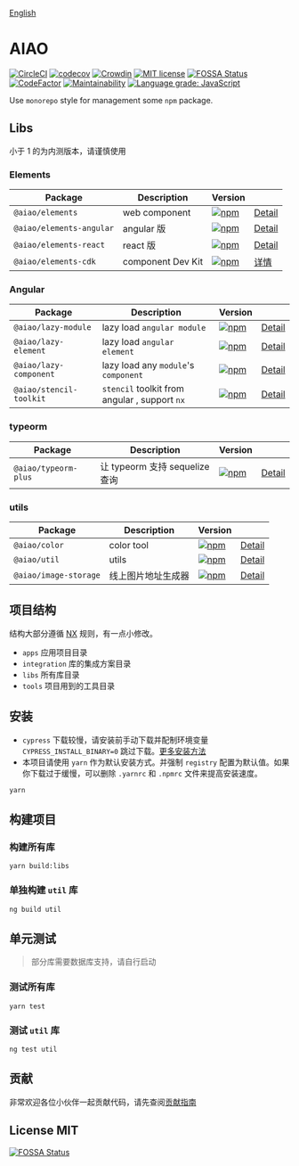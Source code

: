 [English](./README.en.md)

# AIAO

[![CircleCI](https://circleci.com/gh/aiao-io/aiao/tree/master.svg?style=svg)](https://circleci.com/gh/aiao-io/aiao/tree/master) [![codecov](https://codecov.io/gh/aiao-io/aiao/branch/master/graph/badge.svg)](https://codecov.io/gh/aiao-io/aiao) [![Crowdin](https://badges.crowdin.net/aiao-io/localized.svg)](https://crowdin.com/project/aiao-io) [![MIT license](https://img.shields.io/badge/license-MIT-brightgreen.svg)](https://opensource.org/licenses/MIT) [![FOSSA Status](https://app.fossa.io/api/projects/git%2Bgithub.com%2Faiao-io%2Faiao.svg?type=shield)](https://app.fossa.io/projects/git%2Bgithub.com%2Faiao-io%2Faiao?ref=badge_shield) [![CodeFactor](https://www.codefactor.io/repository/github/aiao-io/aiao/badge)](https://www.codefactor.io/repository/github/aiao-io/aiao) [![Maintainability](https://api.codeclimate.com/v1/badges/a4096c9731142de97d99/maintainability)](https://codeclimate.com/github/aiao-io/aiao/maintainability) [![Language grade: JavaScript](https://img.shields.io/lgtm/grade/javascript/g/aiao-io/aiao.svg?logo=lgtm&logoWidth=18)](https://lgtm.com/projects/g/aiao-io/aiao/context:javascript)

Use `monorepo` style for management some `npm` package.

## Libs

小于 1 的为内测版本，请谨慎使用

### Elements

| Package                  | Description       | Version                                                                                                                              |                                   |
| ------------------------ | ----------------- | ------------------------------------------------------------------------------------------------------------------------------------ | --------------------------------- |
| `@aiao/elements`         | web component     | [![npm](https://img.shields.io/npm/v/@aiao/elements?label=&style=flat-square)](https://www.npmjs.com/@aiao/elements)                 | [Detail](./libs/elements)         |
| `@aiao/elements-angular` | angular 版         | [![npm](https://img.shields.io/npm/v/@aiao/elements-angular?label=&style=flat-square)](https://www.npmjs.com/@aiao/elements-angular) | [Detail](./libs/elements-angular) |
| `@aiao/elements-react`   | react 版           | [![npm](https://img.shields.io/npm/v/@aiao/elements-react?label=&style=flat-square)](https://www.npmjs.com/@aiao/elements-react)     | [Detail](./libs/elements-react)   |
| `@aiao/elements-cdk`     | component Dev Kit | [![npm](https://img.shields.io/npm/v/@aiao/elements-cdk?label=&style=flat-square)](https://www.npmjs.com/@aiao/elements-cdk)         | [详情](./libs/elements-cdk)         |

### Angular

| Package                 | Description                                   | Version                                                                                                                            |                                  |
| ----------------------- | --------------------------------------------- | ---------------------------------------------------------------------------------------------------------------------------------- | -------------------------------- |
| `@aiao/lazy-module`     | lazy load `angular module`                    | [![npm](https://img.shields.io/npm/v/@aiao/lazy-module?label=&style=flat-square)](https://www.npmjs.com/@aiao/lazy-module)         | [Detail](./libs/lazy-module)     |
| `@aiao/lazy-element`    | lazy load `angular element`                   | [![npm](https://img.shields.io/npm/v/@aiao/lazy-element?label=&style=flat-square)](https://www.npmjs.com/@aiao/lazy-element)       | [Detail](./libs/lazy-element)    |
| `@aiao/lazy-component`  | lazy load any `module`'s `component`          | [![npm](https://img.shields.io/npm/v/@aiao/lazy-component?label=&style=flat-square)](https://www.npmjs.com/@aiao/lazy-component)   | [Detail](./libs/lazy-component)  |
| `@aiao/stencil-toolkit` | `stencil` toolkit from angular , support `nx` | [![npm](https://img.shields.io/npm/v/@aiao/stencil-toolkit?label=&style=flat-square)](https://www.npmjs.com/@aiao/stencil-toolkit) | [Detail](./libs/stencil-toolkit) |

### typeorm

| Package              | Description               | Version                                                                                                                      |                               |
| -------------------- | ------------------------- | ---------------------------------------------------------------------------------------------------------------------------- | ----------------------------- |
| `@aiao/typeorm-plus` | 让 typeorm 支持 sequelize 查询 | [![npm](https://img.shields.io/npm/v/@aiao/typeorm-plus?label=&style=flat-square)](https://www.npmjs.com/@aiao/typeorm-plus) | [Detail](./libs/typeorm-plus) |

### utils

| Package               | Description | Version                                                                                                        |                                |
| --------------------- | ----------- | -------------------------------------------------------------------------------------------------------------- | ------------------------------ |
| `@aiao/color`         | color tool  | [![npm](https://img.shields.io/npm/v/@aiao/color?label=&style=flat-square)](https://www.npmjs.com/@aiao/color) | [Detail](./libs/color)         |
| `@aiao/util`          | utils       | [![npm](https://img.shields.io/npm/v/@aiao/util?label=&style=flat-square)](https://www.npmjs.com/@aiao/util)   | [Detail](./libs/util)          |
| `@aiao/image-storage` | 线上图片地址生成器   | [![npm](https://img.shields.io/npm/v/@aiao/util?label=&style=flat-square)](https://www.npmjs.com/@aiao/util)   | [Detail](./libs/image-storage) |

## 项目结构

结构大部分遵循 [NX](https://github.com/nrwl/nx) 规则，有一点小修改。

- `apps` 应用项目目录
- `integration` 库的集成方案目录
- `libs` 所有库目录
- `tools` 项目用到的工具目录

## 安装

- `cypress` 下载较慢，请安装前手动下载并配制环境变量 `CYPRESS_INSTALL_BINARY=0` 跳过下载。[更多安装方法](cypress-install-zh-cn)
- 本项目请使用 `yarn` 作为默认安装方式。并强制 `registry` 配置为默认值。如果你下载过于缓慢，可以删除 `.yarnrc` 和 `.npmrc` 文件来提高安装速度。

```console
yarn
```

## 构建项目

### 构建所有库

```console
yarn build:libs
```

### 单独构建 `util` 库

```console
ng build util
```

## 单元测试

> 部分库需要数据库支持，请自行启动

### 测试所有库

```console
yarn test
```

### 测试 `util` 库

```console
ng test util
```

## 贡献

非常欢迎各位小伙伴一起贡献代码，请先查阅[贡献指南](./CONTRIBUTING.md)

## License MIT

[![FOSSA Status](https://app.fossa.io/api/projects/git%2Bgithub.com%2Faiao-io%2Faiao.svg?type=large)](https://app.fossa.io/projects/git%2Bgithub.com%2Faiao-io%2Faiao?ref=badge_large)
